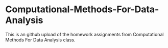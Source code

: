 # Computational-Methods-For-Data-Analysis
This is an github upload of the homework assignments from Computational Methods For Data Analysis class.
